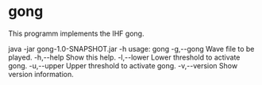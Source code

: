 # gong
This programm implements the IHF gong.

java -jar gong-1.0-SNAPSHOT.jar -h
usage: gong
 -g,--gong <arg>    Wave file to be played.
 -h,--help          Show this help.
 -l,--lower <arg>   Lower threshold to activate gong.
 -u,--upper <arg>   Upper threshold to activate gong.
 -v,--version       Show version information.
